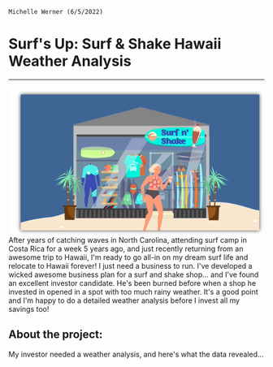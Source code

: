 
                                                                                           Michelle Werner (6/5/2022)
# Surf's Up: Surf & Shake Hawaii Weather Analysis
---

<!--![alt](resources/___.png)-->
<img src="https://github.com/miwermi/surfs-up/blob/main/graphics/Surf-n-Shake.png" align="right" width="500" height="293" alt ="graphic: Surf & Shake Shop">

After years of catching waves in North Carolina, attending surf camp in Costa Rica for a week 5 years ago, and just recently returning from an awesome trip to Hawaii, I'm ready to go all-in on my dream surf life and relocate to Hawaii forever!  I just need a business to run.  I've developed a wicked awesome business plan for a surf and shake shop... and I've found an excellent investor candidate. He's been burned before when a shop he invested in opened in a spot with too much rainy weather. It's a good point and I'm happy to do a detailed weather analysis before I invest all my savings too!




## About the project:
My investor needed a weather analysis, and here's what the data revealed...

